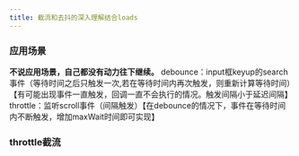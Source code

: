 ```yaml
---
title: 截流和去抖的深入理解结合loads
---
```

### 应用场景
**不说应用场景，自己都没有动力往下继续。**
debounce：input框keyup的search事件（等待时间之后只触发一次,若在等待时间内再次触发，则重新计算等待时间）【有可能出现事件一直触发，回调一直不会执行的情况。触发间隔小于延迟间隔】
throttle：监听scroll事件（间隔触发）【在debounce的情况下，事件在等待时间内不断触发，增加maxWait时间即可实现】

### throttle截流

